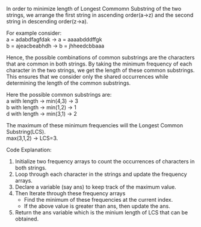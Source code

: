 In order to minimize length of Longest Commomn Substring of the two strings, we arrange the first string in ascending order(a->z) and the second string in descending order(z->a).

For example consider:<br/>
a = adabdfagfdak -> a = aaaabdddffgk<br/>
b = ajeacbeabhdh -> b = jhheedcbbaaa<br/>

Hence, the possible combinations of common substrings are the characters that are common in both strings. By taking the minimum frequency of each character in the two strings, we get the length of these common substrings. This ensures that we consider only the shared occurrences while determining the length of the common substrings.

Here the possible common substrings are: <br/>
a with length -> min(4,3) -> 3 <br/>
b with length -> min(1,2) -> 1 <br/>
d with length -> min(3,1) -> 2 <br/>

The maximum of these minimum frequencies will the Longest Common Substring(LCS).<br/>
max(3,1,2) -> LCS=3.

Code Explanation:
1. Initialize two frequency arrays to count the occurrences of characters in both strings.
2. Loop through each character in the strings and update the frequency arrays.
3. Declare a variable (say ans) to keep track of the maximum value.
4. Then Iterate through these frequency arrays
   - Find the minimum of these frequencies at the current index.
   - If the above value is greater than ans, then update the ans.
5. Return the ans variable which is the minium length of LCS that can be obtained.
